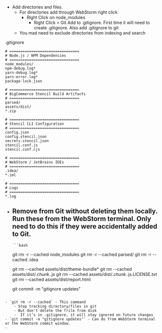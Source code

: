 
- Add directories and files.
	- For directories add through WebStorm right click
		- Right Click on node_modules 
			- Right Click > Git Add to .gitignore. First time it will need to create .gitignore. Also add .gitignore to git
	- You mad need to exclude directories from indexing and search

.gitignore
```
# ================================  
# Node.js / NPM Dependencies  
# ================================  
node_modules/  
npm-debug.log*  
yarn-debug.log*  
yarn-error.log*  
package-lock.json  
  
# ================================  
# BigCommerce Stencil Build Artifacts  
# ================================  
parsed/  
assets/dist/  
*.zip  
  
# ================================  
# Stencil CLI Configuration  
# ================================  
config.json  
config.stencil.json  
secrets.stencil.json  
stencil.conf.js  
stencil.conf.cjs  
  
# ================================  
# WebStorm / JetBrains IDEs  
# ================================  
.idea/  
*.iml  
  
# ================================  
# Logs  
# ================================  
*.log
```

- Remove from Git without deleting them locally. Run these from the WebStorm terminal. Only need to do this if they were accidentally added to Git.
	- 
	  ```bash
	git rm -r --cached node_modules
	git rm -r --cached parsed/
	git rm -r --cached .idea
	
	git rm --cached assets/dist/theme-bundle*
	git rm --cached assets/dist/*.chunk.*.js
	git rm --cached assets/dist/*.chunk.*.js.LICENSE.txt
	git rm --cached assets/dist/report.html

    git commit -m "gitignore updates"
```

- `git rm -r --cached` - This command
	- Stop tracking directory/files in git
	- But don't delete the frile from disk
	-  If it’s in .gitignore, it will stay ignored on future changes
- `git commit -m "gitignore updates"` - Can do from WebStorm terminal or the WebStorm commit window.
- 